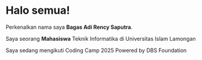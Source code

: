 # Halo semua! 

Perkenalkan nama saya **Bagas Adi Rency Saputra**.<br>

Saya seorang **Mahasiswa** Teknik Informatika di Universitas Islam Lamongan<br>

Saya sedang mengikuti Coding Camp 2025 Powered by DBS Foundation


